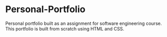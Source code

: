 # Personal-Portfolio
Personal portfolio built as an assignment for software engineering course.
This portfolio is built from scratch using HTML and CSS. 
